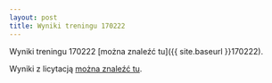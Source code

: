 ```yaml
---
layout: post
title: Wyniki treningu 170222
---
```

Wyniki treningu 170222 [można znaleźć tu]({{ site.baseurl }}170222).

Wyniki z licytacją [można znaleźć tu](http://warsbrydz.pl/wyniki/if_szkola/IF170222/W-IF170222.html).
